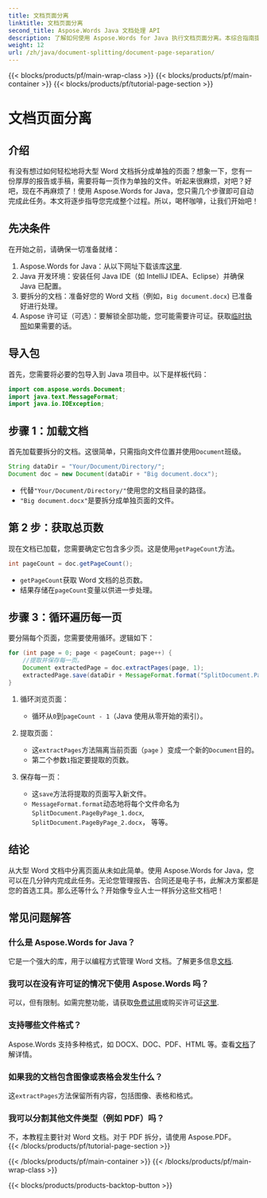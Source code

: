 ```yaml
---
title: 文档页面分离
linktitle: 文档页面分离
second_title: Aspose.Words Java 文档处理 API
description: 了解如何使用 Aspose.Words for Java 执行文档页面分离。本综合指南提供了高效文档处理的分步说明和源代码。
weight: 12
url: /zh/java/document-splitting/document-page-separation/
---
```


{{< blocks/products/pf/main-wrap-class >}}
{{< blocks/products/pf/main-container >}}
{{< blocks/products/pf/tutorial-page-section >}}

# 文档页面分离

## 介绍

有没有想过如何轻松地将大型 Word 文档拆分成单独的页面？想象一下，您有一份厚厚的报告或手稿，需要将每一页作为单独的文件。听起来很麻烦，对吧？好吧，现在不再麻烦了！使用 Aspose.Words for Java，您只需几个步骤即可自动完成此任务。本文将逐步指导您完成整个过程。所以，喝杯咖啡，让我们开始吧！


## 先决条件  

在开始之前，请确保一切准备就绪：  

1.  Aspose.Words for Java：从以下网址下载该库[这里](https://releases.aspose.com/words/java/).  
2. Java 开发环境：安装任何 Java IDE（如 IntelliJ IDEA、Eclipse）并确保 Java 已配置。  
3. 要拆分的文档：准备好您的 Word 文档（例如，`Big document.docx`) 已准备好进行处理。  
4.  Aspose 许可证（可选）：要解锁全部功能，您可能需要许可证。获取[临时执照](https://purchase.aspose.com/temporary-license/)如果需要的话。  


## 导入包  

首先，您需要将必要的包导入到 Java 项目中。以下是样板代码：  

```java
import com.aspose.words.Document;
import java.text.MessageFormat;
import java.io.IOException;
```  


## 步骤 1：加载文档  

首先加载要拆分的文档。这很简单，只需指向文件位置并使用`Document`班级。  

```java
String dataDir = "Your/Document/Directory/";
Document doc = new Document(dataDir + "Big document.docx");
```  

- 代替`"Your/Document/Directory/"`使用您的文档目录的路径。  
- `"Big document.docx"`是要拆分成单独页面的文件。  


## 第 2 步：获取总页数  

现在文档已加载，您需要确定它包含多少页。这是使用`getPageCount`方法。  

```java
int pageCount = doc.getPageCount();
```  

- `getPageCount`获取 Word 文档的总页数。  
- 结果存储在`pageCount`变量以供进一步处理。  


## 步骤 3：循环遍历每一页  

要分隔每个页面，您需要使用循环。逻辑如下：  

```java
for (int page = 0; page < pageCount; page++) {
    //提取并保存每一页。
    Document extractedPage = doc.extractPages(page, 1);
    extractedPage.save(dataDir + MessageFormat.format("SplitDocument.PageByPage_{0}.docx", page + 1));
}
```  

1. 循环浏览页面：  
   - 循环从`0`到`pageCount - 1`（Java 使用从零开始的索引）。  

2. 提取页面：  
   - 这`extractPages`方法隔离当前页面（`page` ）变成一个新的`Document`目的。  
   - 第二个参数`1`指定要提取的页数。  

3. 保存每一页：  
   - 这`save`方法将提取的页面写入新文件。  
   - `MessageFormat.format`动态地将每个文件命名为`SplitDocument.PageByPage_1.docx`, `SplitDocument.PageByPage_2.docx`， 等等。  


## 结论  

从大型 Word 文档中分离页面从未如此简单。使用 Aspose.Words for Java，您可以在几分钟内完成此任务。无论您管理报告、合同还是电子书，此解决方案都是您的首选工具。那么还等什么？开始像专业人士一样拆分这些文档吧！  


## 常见问题解答  

### 什么是 Aspose.Words for Java？  
它是一个强大的库，用于以编程方式管理 Word 文档。了解更多信息[文档](https://reference.aspose.com/words/java/).  

### 我可以在没有许可证的情况下使用 Aspose.Words 吗？  
可以，但有限制。如需完整功能，请获取[免费试用](https://releases.aspose.com/)或购买许可证[这里](https://purchase.aspose.com/buy).  

### 支持哪些文件格式？  
 Aspose.Words 支持多种格式，如 DOCX、DOC、PDF、HTML 等。查看[文档](https://reference.aspose.com/words/java/)了解详情。  

### 如果我的文档包含图像或表格会发生什么？  
这`extractPages`方法保留所有内容，包括图像、表格和格式。  

### 我可以分割其他文件类型（例如 PDF）吗？  
不，本教程主要针对 Word 文档。对于 PDF 拆分，请使用 Aspose.PDF。  
{{< /blocks/products/pf/tutorial-page-section >}}

{{< /blocks/products/pf/main-container >}}
{{< /blocks/products/pf/main-wrap-class >}}

{{< blocks/products/products-backtop-button >}}
